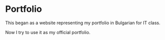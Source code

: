 # Portfolio
This began as a website representing my portfolio in Bulgarian for IT class.

Now I try to use it as my official portfolio.
